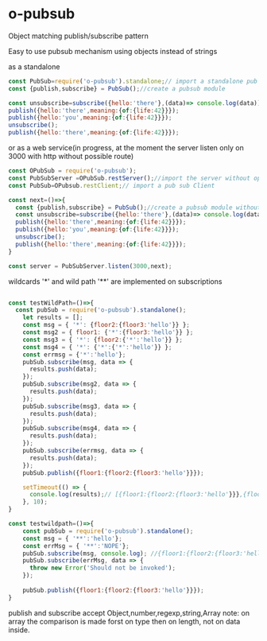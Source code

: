 # o-pubsub
Object matching publish/subscribe pattern

Easy to use pubsub mechanism using objects instead of strings 

as a standalone
```javascript
const PubSub=require('o-pubsub').standalone;// import a standalone pub sub
const {publish,subscribe} = PubSub();//create a pubsub module

const unsubscribe=subscribe({hello:'there'},(data)=> console.log(data));//will log {hello:'there',meaning:{of:{life:42}}} only once
publish({hello:'there',meaning:{of:{life:42}}});
publish({hello:'you',meaning:{of:{life:42}}});
unsubscribe();
publish({hello:'there',meaning:{of:{life:42}}});
```
or as a web service(in progress, at the moment the server listen only on 3000 with http without possible route)

```javascript
const OPubSub = require('o-pubsub');
const PubSubServer =OPubSub.restServer();//import the server without options
const PubSub=OPubsub.restClient;// import a pub sub Client

const next=()=>{
  const {publish,subscribe} = PubSub();//create a pubsub module without parameters gives an example one
  const unsubscribe=subscribe({hello:'there'},(data)=> console.log(data));//will log {hello:'there',meaning:{of:{life:42}}} only once
  publish({hello:'there',meaning:{of:{life:42}}});
  publish({hello:'you',meaning:{of:{life:42}}});
  unsubscribe();
  publish({hello:'there',meaning:{of:{life:42}}});
}

const server = PubSubServer.listen(3000,next);

```

wildcards '*' and wild path '**' are implemented on subscriptions 
```javascript

const testWildPath=()=>{
  const pubSub = require('o-pubsub').standalone();
    let results = [];
    const msg = { '*': {floor2:{floor3:'hello'}} };
    const msg2 = { floor1: {'*':{floor3:'hello'}} };
    const msg3 = { '*': {floor2:{'*':'hello'}} };
    const msg4 = { '*': {'*':{'*':'hello'}} };
    const errmsg = {'*':'hello'};
    pubSub.subscribe(msg, data => {
      results.push(data);
    });
    pubSub.subscribe(msg2, data => {
      results.push(data);
    });
    pubSub.subscribe(msg3, data => {
      results.push(data);
    });
    pubSub.subscribe(msg4, data => {
      results.push(data);
    });
    pubSub.subscribe(errmsg, data => {
      results.push(data);
    });
    pubSub.publish({floor1:{floor2:{floor3:'hello'}}});

    setTimeout(() => {
      console.log(results);// [{floor1:{floor2:{floor3:'hello'}}},{floor1:{floor2:{floor3:'hello'}}},{floor1:{floor2:{floor3:'hello'}}},{floor1:{floor2:{floor3:'hello'}}}];
    }, 10);
}

const testwildpath=()=>{
    const pubSub = require('o-pubsub').standalone();
    const msg = { '**':'hello'};
    const errMsg = { '**':'NOPE'};
    pubSub.subscribe(msg, console.log); //{floor1:{floor2:{floor3:'hello'}}}
    pubSub.subscribe(errMsg, data => {
      throw new Error('Should not be invoked');
    });
    
    pubSub.publish({floor1:{floor2:{floor3:'hello'}}});
}
```
publish and subscribe accept Object,number,regexp,string,Array 
note: on array the comparison is made forst on type then on length, not on data inside.
